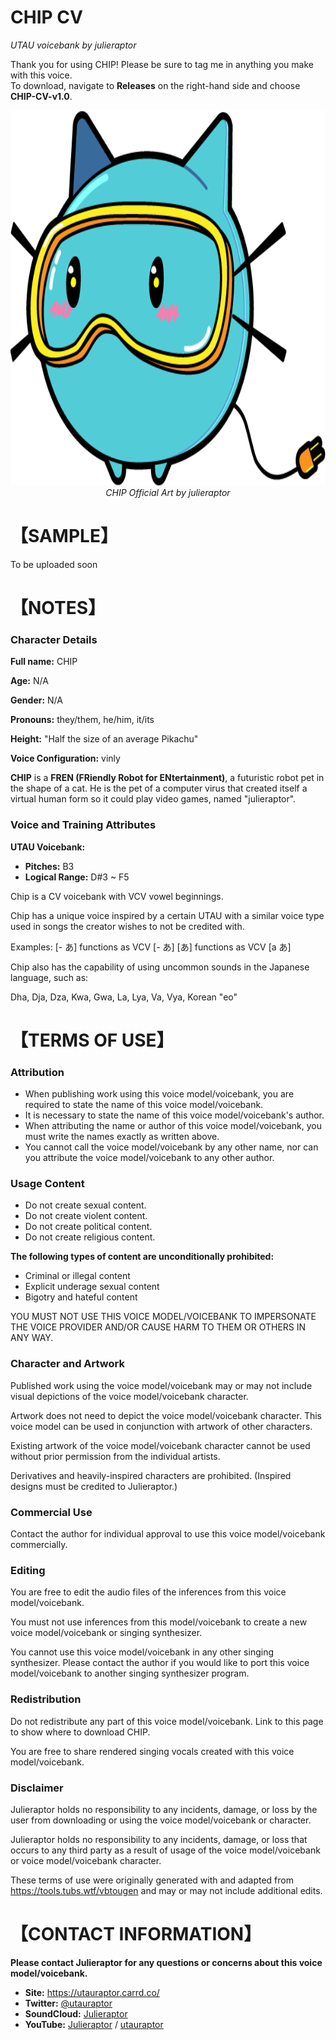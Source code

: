 # CHIP CV
<i> UTAU voicebank by julieraptor</i>

Thank you for using CHIP! Please be sure to tag me in anything you make with this voice.
<br>
To download, navigate to **Releases** on the right-hand side and choose **CHIP-CV-v1.0**.

<p align="center">
<img src ="https://github.com/julieraptor/CHIP-UTAU/blob/main/art/Chip.png?raw=true" height="600" />
<br>
<i>CHIP Official Art by julieraptor</i>
</p>

# 【SAMPLE】 

To be uploaded soon

# 【NOTES】 
### Character Details
**Full name:** CHIP

**Age:** N/A

**Gender:** N/A

**Pronouns:** they/them, he/him, it/its

**Height:** "Half the size of an average Pikachu"

**Voice Configuration:** vinly

**CHIP** is a **FREN (FRiendly Robot for ENtertainment)**, a futuristic robot pet in the shape of a cat. He is the pet of a computer virus that created itself a virtual human form so it could play video games, named "julieraptor".

### Voice and Training Attributes

**UTAU Voicebank:**
- **Pitches:** B3
- **Logical Range:** D#3 ~ F5

Chip is a CV voicebank with VCV vowel beginnings.

Chip has a unique voice inspired by a certain UTAU with a similar voice type used in songs the creator wishes to not be credited with.

Examples:
[- あ] functions as VCV [- あ]
[あ] functions as VCV [a あ]

Chip also has the capability of using uncommon sounds in the Japanese language, such as:

Dha, Dja, Dza, Kwa, Gwa, La, Lya, Va, Vya, Korean "eo" 

# 【TERMS OF USE】

### Attribution
- When publishing work using this voice model/voicebank, you are required to state the name of this voice model/voicebank.
- It is necessary to state the name of this voice model/voicebank's author.
- When attributing the name or author of this voice model/voicebank, you must write the names exactly as written above. 
- You cannot call the voice model/voicebank by any other name, nor can you attribute the voice model/voicebank to any other author.

### Usage Content

 - Do not create sexual content. 
 - Do not create violent content. 
 - Do not create political content.
 - Do not create religious content.


**The following types of content are unconditionally prohibited:**
 - Criminal or illegal content 
 - Explicit underage sexual content 
 - Bigotry and hateful content
 
 YOU MUST NOT USE THIS VOICE MODEL/VOICEBANK TO IMPERSONATE THE VOICE PROVIDER AND/OR CAUSE HARM TO THEM OR OTHERS IN ANY WAY.

### Character and Artwork

Published work using the voice model/voicebank may or may not include visual depictions of the voice model/voicebank character.

Artwork does not need to depict the voice model/voicebank character. This voice model can be used in conjunction with artwork of other characters.

Existing artwork of the voice model/voicebank character cannot be used without prior permission from the individual artists.

Derivatives and heavily-inspired characters are prohibited. (Inspired designs must be credited to Julieraptor.)

### Commercial Use
Contact the author for individual approval to use this voice model/voicebank commercially.

### Editing
You are free to edit the audio files of the inferences from this voice model/voicebank.

You must not use inferences from this model/voicebank to create a new voice model/voicebank or singing synthesizer.

You cannot use this voice model/voicebank in any other singing synthesizer. Please contact the author if you would like to port this voice model/voicebank to another singing synthesizer program.

### Redistribution

Do not redistribute any part of this voice model/voicebank. Link to this page to show where to download CHIP.

You are free to share rendered singing vocals created with this voice model/voicebank.

### Disclaimer
Julieraptor holds no responsibility to any incidents, damage, or loss by the user from downloading or using the voice model/voicebank or character.

Julieraptor holds no responsibility to any incidents, damage, or loss that occurs to any third party as a result of usage of the voice model/voicebank or voice model/voicebank character.

These terms of use were originally generated with and adapted from https://tools.tubs.wtf/vbtougen and may or may not include additional edits.

# 【CONTACT INFORMATION】
**Please contact Julieraptor for any questions or concerns about this voice model/voicebank.**
 - **Site:** https://utauraptor.carrd.co/
- **Twitter:** [@utauraptor](https://twitter.com/utauraptor)
- **SoundCloud:** [Julieraptor](https://soundcloud.com/julieraptor)
- **YouTube:** [Julieraptor](https://www.youtube.com/channel/UCWydCTZjtDzWUgPVE_2Ff_A) / [utauraptor](https://www.youtube.com/channel/UCaJ0Q7aEmNdZAME8zvxQICg)
